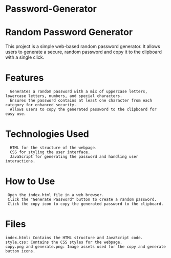 # Password-Generator


# Random Password Generator
This project is a simple web-based random password generator.
It allows users to generate a secure, random password and copy it to the clipboard with a single click.

# Features
      Generates a random password with a mix of uppercase letters, lowercase letters, numbers, and special characters.
      Ensures the password contains at least one character from each category for enhanced security.
      Allows users to copy the generated password to the clipboard for easy use.
      
# Technologies Used
      HTML for the structure of the webpage.
      CSS for styling the user interface.
      JavaScript for generating the password and handling user interactions.

      
# How to Use
     Open the index.html file in a web browser.
     Click the "Generate Password" button to create a random password.
     Click the copy icon to copy the generated password to the clipboard.

     
# Files
    index.html: Contains the HTML structure and JavaScript code.
    style.css: Contains the CSS styles for the webpage.
    copy.png and generate.png: Image assets used for the copy and generate button icons.
